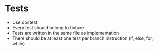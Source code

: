 # Tests
- Use doctest
- Every test should belong to fixture
- Tests are written in the same file as implementation
- There should be at least one test per branch instruction (if, else, for, while)